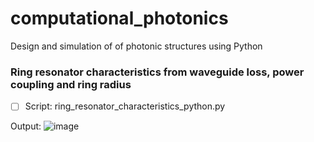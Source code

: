 # computational_photonics
Design and simulation of of photonic structures using Python

### Ring resonator characteristics from waveguide loss, power coupling and ring radius
- [ ] Script: ring_resonator_characteristics_python.py

Output:
![image](https://github.com/jobayer07/computational_photonics/assets/59855260/4d8b4274-ad9f-4620-a4f6-3f80165ade87)

